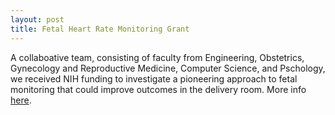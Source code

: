 ```yaml
---
layout: post
title: Fetal Heart Rate Monitoring Grant
---
```


A collaboative team, consisting of faculty from Engineering, Obstetrics, Gynecology and Reproductive Medicine, Computer Science, and Pschology, we received NIH funding to investigate a pioneering approach to fetal monitoring that could improve outcomes in the delivery room. More info [here](https://news.stonybrook.edu/homespotlight/scientists-awarded-3-2-million-to-improve-delivery-room-decisions).

